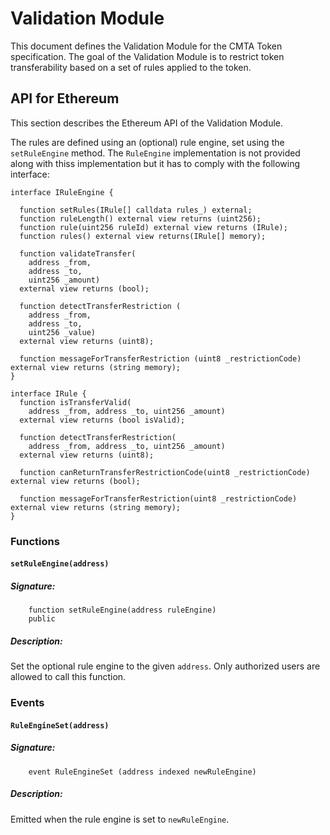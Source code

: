 # Validation Module

This document defines the Validation Module for the CMTA Token specification. The goal of the Validation Module is to restrict token transferability based on a set of rules applied to the token.

## API for Ethereum

This section describes the Ethereum API of the Validation Module.

The rules are defined using an (optional) rule engine, set using the `setRuleEngine` method. The `RuleEngine` implementation is not provided along with thiss implementation but it has to comply with the following interface:

```
interface IRuleEngine {

  function setRules(IRule[] calldata rules_) external;
  function ruleLength() external view returns (uint256);
  function rule(uint256 ruleId) external view returns (IRule);
  function rules() external view returns(IRule[] memory);

  function validateTransfer(
    address _from,
    address _to,
    uint256 _amount)
  external view returns (bool);

  function detectTransferRestriction (
    address _from,
    address _to,
    uint256 _value)
  external view returns (uint8);

  function messageForTransferRestriction (uint8 _restrictionCode) external view returns (string memory);
}
```

```
interface IRule {
  function isTransferValid(
    address _from, address _to, uint256 _amount)
  external view returns (bool isValid);

  function detectTransferRestriction(
    address _from, address _to, uint256 _amount)
  external view returns (uint8);

  function canReturnTransferRestrictionCode(uint8 _restrictionCode) external view returns (bool);

  function messageForTransferRestriction(uint8 _restrictionCode) external view returns (string memory);
}
```

### Functions

#### `setRuleEngine(address)`

##### Signature:

```solidity
    function setRuleEngine(address ruleEngine)
    public
```

##### Description:

Set the optional rule engine to the given `address`.
Only authorized users are allowed to call this function.

### Events

#### `RuleEngineSet(address)`

##### Signature:

```solidity
    event RuleEngineSet (address indexed newRuleEngine)
```

##### Description:

Emitted when the rule engine is set to `newRuleEngine`.
